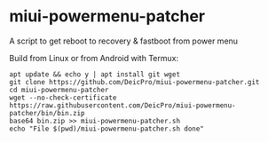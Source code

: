 # miui-powermenu-patcher
A script to get reboot to recovery &amp; fastboot from power menu

Build from Linux or from Android with Termux:
```
apt update && echo y | apt install git wget
git clone https://github.com/DeicPro/miui-powermenu-patcher.git
cd miui-powermenu-patcher
wget --no-check-certificate https://raw.githubusercontent.com/DeicPro/miui-powermenu-patcher/bin/bin.zip
base64 bin.zip >> miui-powermenu-patcher.sh
echo "File $(pwd)/miui-powermenu-patcher.sh done"
```